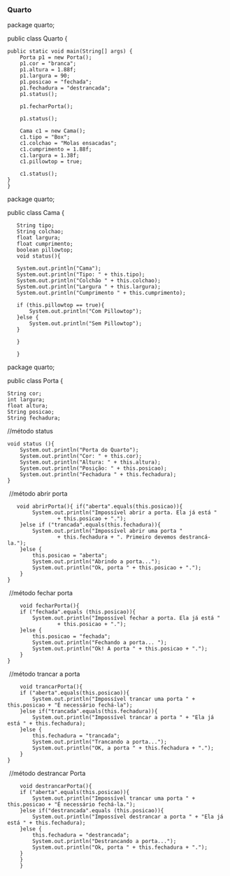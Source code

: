 ### Quarto 

package quarto;


public class Quarto {

    public static void main(String[] args) {
        Porta p1 = new Porta();
        p1.cor = "branca";
        p1.altura = 1.88f;
        p1.largura = 90;
        p1.posicao = "fechada";
        p1.fechadura = "destrancada";
        p1.status();
        
        p1.fecharPorta();
        
        p1.status();
        
        Cama c1 = new Cama();
        c1.tipo = "Box";
        c1.colchao = "Molas ensacadas";
        c1.cumprimento = 1.88f;
        c1.largura = 1.38f;
        c1.pillowtop = true;
        
        c1.status();
    }
    }

package quarto;

public class Cama {

       String tipo;
       String colchao;
       float largura;
       float cumprimento;
       boolean pillowtop;
       void status(){
       
       System.out.println("Cama");
       System.out.println("Tipo: " + this.tipo);
       System.out.println("Colchão " + this.colchao);
       System.out.println("Largura " + this.largura);
       System.out.println("Cumprimento " + this.cumprimento);
       
       if (this.pillowtop == true){
           System.out.println("Com Pillowtop");
       }else {
           System.out.println("Sem Pillowtop");
       }
       
       } 
       
       }
package quarto;

public class Porta { 

    String cor;
    int largura;
    float altura;
    String posicao;
    String fechadura;
//método status

    void status (){
        System.out.println("Porta do Quarto");
        System.out.println("Cor: " + this.cor);
        System.out.println("Altura: " + this.altura);
        System.out.println("Posição: " + this.posicao);
        System.out.println("Fechadura " + this.fechadura);
    }
​    //método abrir porta

       void abrirPorta(){ if("aberta".equals(this.posicao)){
            System.out.println("Impossível abrir a porta. Ela já está " 
                    + this.posicao + ".");
        }else if ("trancada".equals(this.fechadura)){
            System.out.println("Impossível abrir uma porta " 
                    + this.fechadura + ". Primeiro devemos destrancá-la.");
        }else {
            this.posicao = "aberta";
            System.out.println("Abrindo a porta...");
            System.out.println("Ok, porta " + this.posicao + ".");
        }
    }
​    //método fechar porta

        void fecharPorta(){
        if ("fechada".equals (this.posicao)){
            System.out.println("Impossível fechar a porta. Ela já está " 
                    + this.posicao + ".");
        }else {
            this.posicao = "fechada";
            System.out.println("Fechando a porta... ");
            System.out.println("Ok! A porta " + this.posicao + ".");
        }
    }
​    //método trancar a porta

        void trancarPorta(){
        if ("aberta".equals(this.posicao)){
            System.out.println("Impossível trancar uma porta " + this.posicao + "É necessário fechá-la");
        }else if("trancada".equals(this.fechadura)){
            System.out.println("Impossível trancar a porta " + "Ela já está " + this.fechadura);
        }else {
            this.fechadura = "trancada";
            System.out.println("Trancando a porta...");
            System.out.println("OK, a porta " + this.fechadura + ".");
        }
    }
​    //método destrancar Porta

        void destrancarPorta(){
        if ("aberta".equals(this.posicao)){
            System.out.println("Impossível trancar uma porta " + this.posicao + "É necessário fechá-la.");
        }else if("destrancada".equals (this.posicao)){
            System.out.println("Impossível destrancar a porta " + "Ela já está " + this.fechadura);
        }else {
            this.fechadura = "destrancada";
            System.out.println("Destrancando a porta...");
            System.out.println("Ok, porta " + this.fechadura + ".");
        }
        }
        }


​        